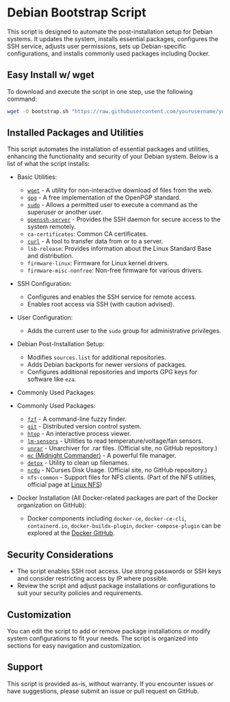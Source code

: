 # Debian Bootstrap Script

This script is designed to automate the post-installation setup for Debian systems. It updates the system, installs essential packages, configures the SSH service, adjusts user permissions, sets up Debian-specific configurations, and installs commonly used packages including Docker.

## Easy Install w/ wget

To download and execute the script in one step, use the following command:

```sh
wget -O bootstrap.sh "https://raw.githubusercontent.com/yourusername/yourrepository/yourbranch/bootstrap.sh" && sh bootstrap.sh
```

## Installed Packages and Utilities

This script automates the installation of essential packages and utilities, enhancing the functionality and security of your Debian system. Below is a list of what the script installs:

- Basic Utilities:
  - [`wget`](https://www.gnu.org/software/wget/) - A utility for non-interactive download of files from the web.
  - [`gpg`](https://github.com/gpg/gnupg) - A free implementation of the OpenPGP standard.
  - [`sudo`](https://www.sudo.ws/) - Allows a permitted user to execute a command as the superuser or another user.
  - [`openssh-server`](https://www.openssh.com/) - Provides the SSH daemon for secure access to the system remotely.
  - `ca-certificates`: Common CA certificates.
  - [`curl`](https://github.com/curl/curl) - A tool to transfer data from or to a server.
  - `lsb-release`: Provides information about the Linux Standard Base and distribution.
  - `firmware-linux`: Firmware for Linux kernel drivers.
  - `firmware-misc-nonfree`: Non-free firmware for various drivers.

- SSH Configuration:
  - Configures and enables the SSH service for remote access.
  - Enables root access via SSH (with caution advised).

- User Configuration:
  - Adds the current user to the `sudo` group for administrative privileges.

- Debian Post-Installation Setup:
  - Modifies `sources.list` for additional repositories.
  - Adds Debian backports for newer versions of packages.
  - Configures additional repositories and imports GPG keys for software like `eza`.

- Commonly Used Packages:
- Commonly Used Packages:
  - [`fzf`](https://github.com/junegunn/fzf) - A command-line fuzzy finder.
  - [`git`](https://github.com/git/git) - Distributed version control system.
  - [`htop`](https://github.com/htop-dev/htop) - An interactive process viewer.
  - [`lm-sensors`](https://github.com/lm-sensors/lm-sensors) - Utilities to read temperature/voltage/fan sensors.
  - [`unrar`](https://www.rarlab.com/) - Unarchiver for .rar files. (Official site, no GitHub repository.)
  - [`mc` (Midnight Commander)](https://github.com/MidnightCommander/mc) - A powerful file manager.
  - [`detox`](https://github.com/dharple/detox) - Utility to clean up filenames.
  - [`ncdu`](https://dev.yorhel.nl/ncdu) - NCurses Disk Usage. (Official site, no GitHub repository.)
  - `nfs-common` - Support files for NFS clients. (Part of the NFS utilities, official page at [Linux NFS](https://linux-nfs.org/))

- Docker Installation (All Docker-related packages are part of the Docker organization on GitHub):
  - Docker components including `docker-ce`, `docker-ce-cli`, `containerd.io`, `docker-buildx-plugin`, `docker-compose-plugin` can be explored at the [Docker GitHub](https://github.com/docker).


## Security Considerations

- The script enables SSH root access. Use strong passwords or SSH keys and consider restricting access by IP where possible.
- Review the script and adjust package installations or configurations to suit your security policies and requirements.

## Customization

You can edit the script to add or remove package installations or modify system configurations to fit your needs. The script is organized into sections for easy navigation and customization.

## Support

This script is provided as-is, without warranty. If you encounter issues or have suggestions, please submit an issue or pull request on GitHub.